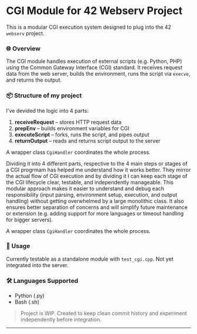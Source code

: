 # CGI Module for 42 Webserv Project

This is a modular CGI execution system designed to plug into the 42 `webserv` project.

### 🌐 Overview

The CGI module handles execution of external scripts (e.g. Python, PHP) using the Common Gateway Interface (CGI) standard. It receives request data from the web server, builds the environment, runs the script via `execve`, and returns the output.

### 📦 Structure of my project

I've devided the logic into 4 parts:

1. **receiveRequest** – stores HTTP request data
2. **prepEnv** – builds environment variables for CGI
3. **executeScript** – forks, runs the script, and pipes output
4. **returnOutput** – reads and returns script output to the server

A wrapper class `CgiHandler` coordinates the whole process.

Dividing it into 4 different parts, respective to the 4 main steps or stages of a CGI progrmam has helped me understand how it works better.
They mirror the actual flow of CGI execution and by dividing it I can keep each stage of the CGI lifecycle clear, testable, and independently manageable.
This modular approach makes it easier to understand and debug each responsibility (input parsing, environment setup, execution, and output handling) without getting overwhelmed by a large monolithic class.
It also ensures better separation of concerns and will simplify future maintenance or extension (e.g. adding support for more languages or timeout handling for bigger servers).

A wrapper class `CgiHandler` coordinates the whole process.

### 🧪 Usage

Currently testable as a standalone module with `test_cgi.cpp`. Not yet integrated into the server.

### 🛠 Languages Supported

- Python (.py)
- Bash (.sh)

> Project is WIP. Created to keep clean commit history and experiment independently before integration.

---
